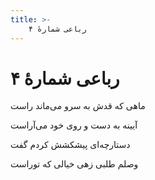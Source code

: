 ```yaml
---
title: >-
    رباعی شمارهٔ ۴
---
```

# رباعی شمارهٔ ۴

<div class="b" id="bn1"><div class="m1"><p>ماهی که قدش به سرو می‌ماند راست</p></div>
<div class="m2"><p>آیینه به دست و روی خود می‌آراست</p></div></div>
<div class="b" id="bn2"><div class="m1"><p>دستارچه‌ای پیشکشش کردم گفت</p></div>
<div class="m2"><p>وصلم طلبی زهی خیالی که توراست</p></div></div>

